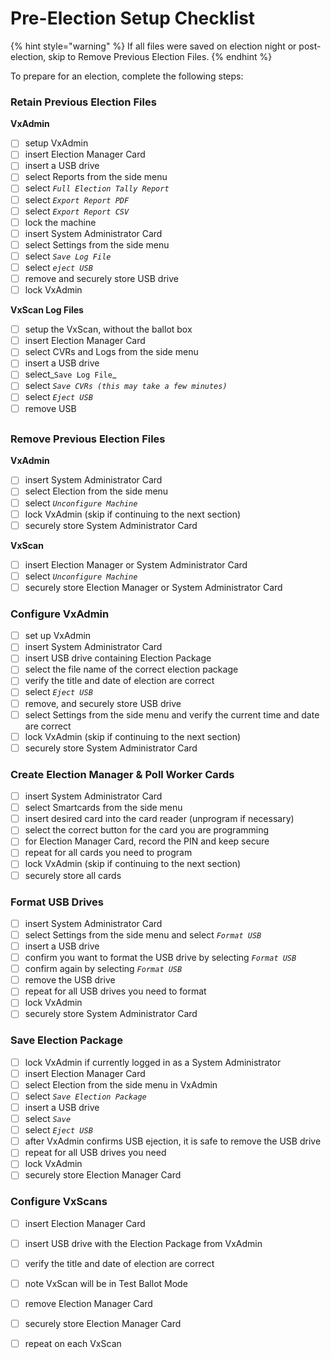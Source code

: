 # Pre-Election Setup Checklist

{% hint style="warning" %}
If all files were saved on election night or post-election, skip to Remove Previous Election Files.
{% endhint %}

To prepare for an election, complete the following steps:

### Retain Previous Election Files

&#x20; **VxAdmin**

* [ ] setup VxAdmin
* [ ] insert Election Manager Card
* [ ] insert a USB drive
* [ ] select Reports from the side menu&#x20;
* [ ] select _`Full Election Tally Report`_
* [ ] select _`Export Report PDF`_
* [ ] select _`Export Report CSV`_
* [ ] lock the machine
* [ ] insert System Administrator Card
* [ ] select Settings from the side menu&#x20;
* [ ] select _`Save Log File`_
* [ ] select _`eject USB`_
* [ ] remove and securely store USB drive
* [ ] lock VxAdmin

&#x20;  **VxScan Log Files**

* [ ] setup the VxScan, without the ballot box
* [ ] insert Election Manager Card
* [ ] select CVRs and Logs from the side menu
* [ ] insert a USB drive
* [ ] select_`Save Log File`_
* [ ] select _`Save CVRs (this may take a few minutes)`_
* [ ] select _`Eject USB`_
* [ ] remove USB

##

### **Remove Previous Election Files**

&#x20;  **VxAdmin**

* [ ] insert System Administrator Card
* [ ] select Election from the side menu
* [ ] select _`Unconfigure Machine`_
* [ ] lock VxAdmin (skip if continuing to the next section)
* [ ] securely store System Administrator Card

&#x20;  **VxScan**

* [ ] insert Election Manager or System Administrator Card
* [ ] select _`Unconfigure Machine`_
* [ ] securely store Election Manager or System Administrator Card

### Configure VxAdmin

* [ ] set up VxAdmin
* [ ] insert System Administrator Card
* [ ] insert USB drive containing Election Package
* [ ] select the file name of the correct election package
* [ ] verify the title and date of election are correct
* [ ] select _`Eject USB`_
* [ ] remove, and securely store USB drive
* [ ] select Settings from the side menu and verify the current time and date are correct&#x20;
* [ ] lock VxAdmin (skip if continuing to the next section)
* [ ] securely store System Administrator Card

### Create Election Manager & Poll Worker Cards

* [ ] insert System Administrator Card
* [ ] select Smartcards from the side menu
* [ ] insert desired card into the card reader (unprogram if necessary)
* [ ] select the correct button for the card you are programming
* [ ] for Election Manager Card, record the PIN and keep secure&#x20;
* [ ] repeat for all cards you need to program
* [ ] lock VxAdmin (skip if continuing to the next section)
* [ ] securely store all cards

### Format USB Drives

* [ ] insert System Administrator Card
* [ ] select Settings from the side menu and select _`Format USB`_
* [ ] insert a USB drive
* [ ] confirm you want to format the USB drive by selecting _`Format USB`_
* [ ] confirm again by selecting _`Format USB`_
* [ ] remove the USB drive
* [ ] repeat for all USB drives you need to format
* [ ] lock VxAdmin
* [ ] securely store System Administrator Card

### Save Election Package

* [ ] lock VxAdmin if currently logged in as a System Administrator
* [ ] insert Election Manager Card
* [ ] select Election from the side menu in VxAdmin
* [ ] select _`Save Election Package`_&#x20;
* [ ] insert a USB drive
* [ ] select _`Save`_
* [ ] select _`Eject USB`_
* [ ] after VxAdmin confirms USB ejection, it is safe to remove the USB drive
* [ ] repeat for all USB drives you need
* [ ] lock VxAdmin
* [ ] securely store Election Manager Card

### Configure VxScans

* [ ] insert Election Manager Card
* [ ] insert USB drive with the Election Package from VxAdmin
* [ ] verify the title and date of election are correct
* [ ] note VxScan will be in Test Ballot Mode
* [ ] remove Election Manager Card
* [ ] securely store Election Manager Card
* [ ] repeat on each VxScan

